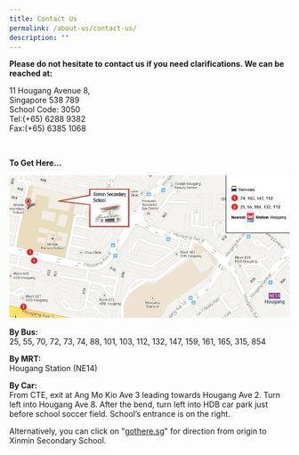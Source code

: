```yaml
---
title: Contact Us
permalink: /about-us/contact-us/
description: ""
---
```

**Please do not hesitate to contact us if you need clarifications. We can be reached at:**

  

11 Hougang Avenue 8,<br>
Singapore 538 789 <br>
School Code: 3050 <br>
Tel:(+65) 6288 9382 <br>
Fax:(+65) 6385 1068 <br>

<br>

**To Get Here...**

![school map](/images/school_map%20latest.jpeg)

**By Bus:** <br>
25, 55, 70, 72, 73, 74, 88, 101, 103, 112, 132, 147, 159, 161, 165, 315, 854

  

**By MRT:** <br>
Hougang Station (NE14)

  

**By Car:** <br>
From CTE, exit at Ang Mo Kio Ave 3 leading towards Hougang Ave 2. Turn left into Hougang Ave 8. After the bend, turn left into HDB car park just before school soccer field. School’s entrance is on the right.

  

Alternatively, you can click on "[gothere.sg](http://gothere.sg/)" for direction from origin to Xinmin Secondary School.